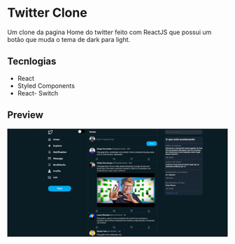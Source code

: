 # Twitter Clone

  Um clone da pagina Home do twitter feito com ReactJS que possui um botão que muda o tema de dark para light.
  
## Tecnlogias

  - React
  - Styled Components
  - React- Switch

## Preview

  <img src="./Preview.png" alt="preview">
